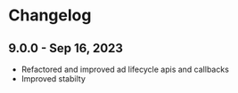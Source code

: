 # Changelog

## 9.0.0 - Sep 16, 2023

* Refactored and improved ad lifecycle apis and callbacks
* Improved stabilty
